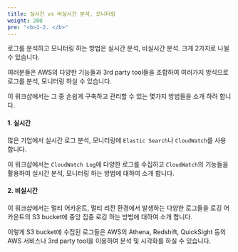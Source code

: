 ```yaml
---
title: 실시간 vs 비실시간 분석, 모니터링
weight: 200
pre: "<b>1-2. </b>"
---
```


로그를 분석하고 모니터링 하는 방법은 실시간 분석, 비실시간 분석. 크게 2가지로 나뉠 수 있습니다.

여러분들은 AWS의 다양한 기능들과 3rd party tool들을 조합하여 여러가지 방식으로 로그를 분석, 모니터링 하실 수 있습니다.

이 워크샵에서는 그 중 손쉽게 구축하고 관리할 수 있는 몇가지 방법들을 소개 하려 합니다.

#### 1. 실시간
많은 기업에서 실시간 로그 분석, 모니터링에 `Elastic Search`나 `CloudWatch`를 사용 합니다. 

이 워크샵에서는 `CloudWatch Log`에 다양한 로그를 수집하고 `CloudWatch`의 기능들을 활용하여 실시간 분석, 모니터링 하는 방법에 대하여 소개 합니다.

#### 2. 비실시간
이 워크샵에서는 멀티 어카운트, 멀티 리전 환경에서 발생하는 다양한 로그들을 로깅 어카운트의 S3 bucket에 중앙 집중 로깅 하는 방법에 대하여 소개 합니다.

이렇게 S3 bucket에 수집된 로그들은 AWS의 Athena, Redshift, QuickSight 등의 AWS 서비스나 3rd party tool을 이용하여 분석 및 시각화를 하실 수 있습니다.

